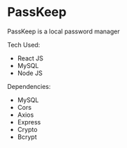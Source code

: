 # PassKeep

PassKeep is a local password manager

Tech Used:

- React JS
- MySQL
- Node JS

Dependencies:
- MySQL
- Cors
- Axios
- Express
- Crypto
- Bcrypt
